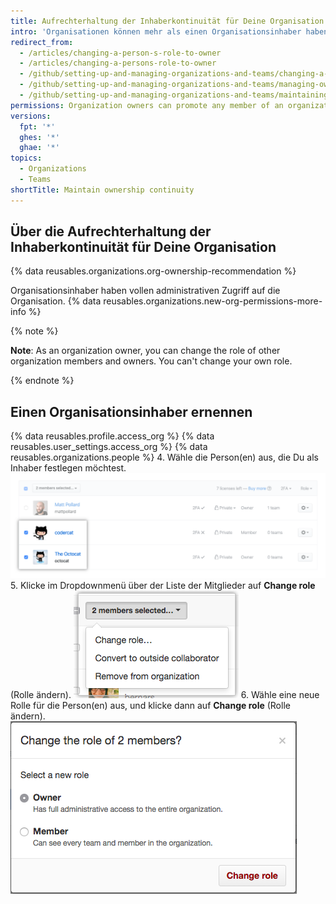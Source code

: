 ```yaml
---
title: Aufrechterhaltung der Inhaberkontinuität für Deine Organisation
intro: 'Organisationen können mehr als einen Organisationsinhaber haben, um Inhaberlücken zu vermeiden.'
redirect_from:
  - /articles/changing-a-person-s-role-to-owner
  - /articles/changing-a-persons-role-to-owner
  - /github/setting-up-and-managing-organizations-and-teams/changing-a-persons-role-to-owner
  - /github/setting-up-and-managing-organizations-and-teams/managing-ownership-continuity-for-your-organization
  - /github/setting-up-and-managing-organizations-and-teams/maintaining-ownership-continuity-for-your-organization
permissions: Organization owners can promote any member of an organization to an organization owner.
versions:
  fpt: '*'
  ghes: '*'
  ghae: '*'
topics:
  - Organizations
  - Teams
shortTitle: Maintain ownership continuity
---
```


## Über die Aufrechterhaltung der Inhaberkontinuität für Deine Organisation

{% data reusables.organizations.org-ownership-recommendation %}

Organisationsinhaber haben vollen administrativen Zugriff auf die Organisation. {% data reusables.organizations.new-org-permissions-more-info %}

{% note %}

**Note**: As an organization owner, you can change the role of other organization members and owners. You can't change your own role.

{% endnote %}

## Einen Organisationsinhaber ernennen

{% data reusables.profile.access_org %}
{% data reusables.user_settings.access_org %}
{% data reusables.organizations.people %}
4. Wähle die Person(en) aus, die Du als Inhaber festlegen möchtest. ![Liste der Mitglieder mit zwei ausgewählten Mitgliedern](/assets/images/help/teams/list-of-members-selected-bulk.png)
5. Klicke im Dropdownmenü über der Liste der Mitglieder auf **Change role** (Rolle ändern). ![Dropdownmenü mit Option zum Entfernen von Mitgliedern](/assets/images/help/teams/user-bulk-management-options.png)
6. Wähle eine neue Rolle für die Person(en) aus, und klicke dann auf **Change role** (Rolle ändern). ![Optionsfelder mit Inhaber- und Mitgliederrollen und Schaltfläche „Change role“ (Rolle ändern)](/assets/images/help/teams/select-and-confirm-new-role-bulk.png)
